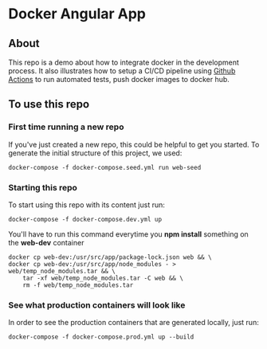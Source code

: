 # Docker Angular App

## About
This repo is a demo about how to integrate docker in the development process. It also illustrates how to setup a CI/CD pipeline using [Github Actions](https://github.com/features/actions) to run automated tests, push docker images to docker hub.

## To use this repo

### First time running a new repo
If you've just created a new repo, this could be helpful to get you started. To generate the initial structure of this project, we used:
```
docker-compose -f docker-compose.seed.yml run web-seed
```

### Starting this repo
To start using this repo with its content just run:
```
docker-compose -f docker-compose.dev.yml up
```
You'll have to run this command everytime you **npm install** something on the **web-dev** container
```
docker cp web-dev:/usr/src/app/package-lock.json web && \
docker cp web-dev:/usr/src/app/node_modules - > web/temp_node_modules.tar && \
    tar -xf web/temp_node_modules.tar -C web && \
    rm -f web/temp_node_modules.tar
```

### See what production containers will look like
In order to see the production containers that are generated locally, just run:

```
docker-compose -f docker-compose.prod.yml up --build
```
